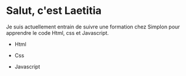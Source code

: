 <h1>Salut, c'est Laetitia</h1>

Je suis actuellement entrain de suivre une formation chez Simplon pour apprendre le code Html, css et Javascript. 
- Html
* Css
+ Javascript 
